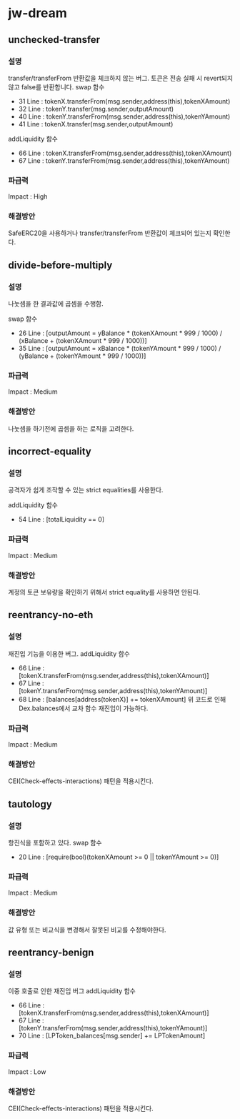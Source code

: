 # jw-dream

## unchecked-transfer
### 설명
transfer/transferFrom 반환값을 체크하지 않는 버그.
토큰은 전송 실패 시 revert되지 않고 false를 반환합니다.
swap 함수
- 31 Line : tokenX.transferFrom(msg.sender,address(this),tokenXAmount)
- 32 Line : tokenY.transfer(msg.sender,outputAmount)
- 40 Line : tokenY.transferFrom(msg.sender,address(this),tokenYAmount)
- 41 Line : tokenX.transfer(msg.sender,outputAmount)

addLiquidity 함수
- 66 Line : tokenX.transferFrom(msg.sender,address(this),tokenXAmount)
- 67 Line : tokenY.transferFrom(msg.sender,address(this),tokenYAmount)

### 파급력
Impact : High

### 해결방안
SafeERC20을 사용하거나 transfer/transferFrom 반환값이 체크되어 있는지 확인한다.



## divide-before-multiply
### 설명
나눗셈을 한 결과값에 곱셈을 수행함.


swap 함수
- 26 Line : [outputAmount = yBalance * (tokenXAmount * 999 / 1000) / (xBalance + (tokenXAmount * 999 / 1000))]
- 35 Line : [outputAmount = xBalance * (tokenYAmount * 999 / 1000) / (yBalance + (tokenYAmount * 999 / 1000))]

### 파급력
Impact : Medium

### 해결방안
나눗셈을 하기전에 곱셈을 하는 로직을 고려한다.



## incorrect-equality
### 설명
공격자가 쉽게 조작할 수 있는 strict equalities를 사용한다.


addLiquidity 함수
- 54 Line : [totalLiquidity == 0]

### 파급력
Impact : Medium

### 해결방안
계정의 토큰 보유량을 확인하기 위해서 strict equality를 사용하면 안된다.



## reentrancy-no-eth
### 설명
재진입 기능을 이용한 버그.
addLiquidity 함수
- 66 Line : [tokenX.transferFrom(msg.sender,address(this),tokenXAmount)]
- 67 Line : [tokenY.transferFrom(msg.sender,address(this),tokenYAmount)]
- 68 Line : [balances[address(tokenX)] += tokenXAmount]
위 코드로 인해 Dex.balances에서 교차 함수 재진입이 가능하다.

### 파급력
Impact : Medium

### 해결방안
CEI(Check-effects-interactions) 패턴을 적용시킨다.





## tautology
### 설명
항진식을 포함하고 있다.
swap 함수
- 20 Line : [require(bool)(tokenXAmount >= 0 || tokenYAmount >= 0)]

### 파급력
Impact : Medium

### 해결방안
값 유형 또는 비교식을 변경해서 잘못된 비교를 수정해야한다.



## reentrancy-benign
### 설명
이중 호출로 인한 재진입 버그
addLiquidity 함수
- 66 Line : [tokenX.transferFrom(msg.sender,address(this),tokenXAmount)]
- 67 Line : [tokenY.transferFrom(msg.sender,address(this),tokenYAmount)]
- 70 Line : [LPToken_balances[msg.sender] += LPTokenAmount]

### 파급력
Impact : Low

### 해결방안
CEI(Check-effects-interactions) 패턴을 적용시킨다.
